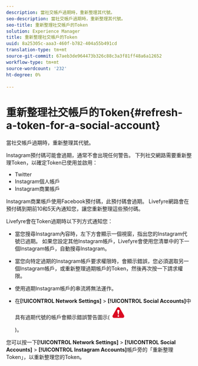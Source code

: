 ```yaml
---
description: 當社交帳戶過期時，重新整理其代號。
seo-description: 當社交帳戶過期時，重新整理其代號。
seo-title: 重新整理社交帳戶的Token
solution: Experience Manager
title: 重新整理社交帳戶的Token
uuid: 8a25305c-aaa3-460f-b782-404a55b491cd
translation-type: tm+mt
source-git-commit: 67aeb3de964473b326c88c3a3f81ff48a6a12652
workflow-type: tm+mt
source-wordcount: '232'
ht-degree: 0%

---
```



# 重新整理社交帳戶的Token{#refresh-a-token-for-a-social-account}

當社交帳戶過期時，重新整理其代號。

Instagram預付碼可能會過期，通常不會出現任何警告。 下列社交網路需要重新整理Token，以確定Token已使用並啟用：

* Twitter
* Instagram個人帳戶
* Instagram商業帳戶

Instagram商業帳戶使用Facebook預付碼，此預付碼會過期。 Livefyre網路會在預付碼到期前10和5天內通知您，讓您重新整理這些預付碼。

Livefyre會在Token過期時以下列方式通知您：

* 當您搜尋Instagram內容時，左下方會顯示一個視窗，指出您的Instagram代號已過期。 如果您設定其他Instagram帳戶，Livefyre會使用您清單中的下一個Instagram帳戶，自動搜尋Instagram。
* 當您向特定過期的Instagram帳戶要求權限時，會顯示錯誤，您必須選取另一個Instagram帳戶，或重新整理過期帳戶的Token，然後再次按一下請求權限。
* 使用過期Instagram帳戶的串流將無法運作。
* 在&#x200B;**[!UICONTROL Network Settings]** > **[!UICONTROL Social Accounts]**&#x200B;中具有過期代號的帳戶會顯示錯誤警告圖示(![](assets/warningError.png)

   )。

您可以按一下&#x200B;**[!UICONTROL Network Settings]** > **[!UICONTROL Social Accounts]** > **[!UICONTROL Instagram Accounts]**&#x200B;帳戶旁的「重新整理Token」，以重新整理您的Token。
